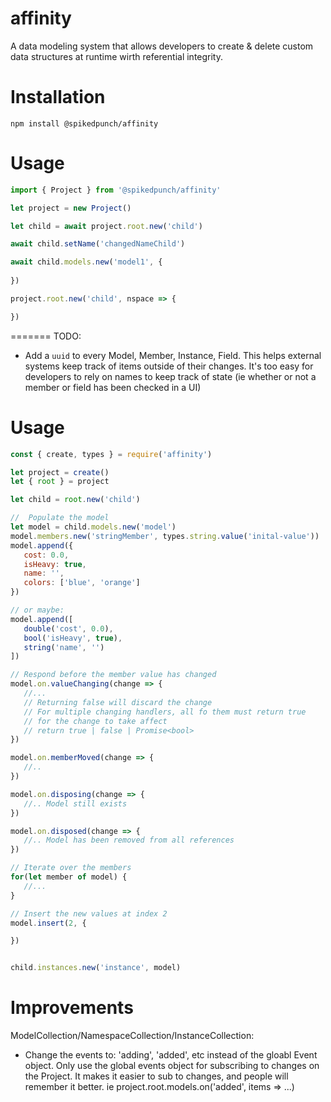 # affinity

A data modeling system that allows developers to create & delete custom data structures at runtime wirth referential integrity.

# Installation

`npm install @spikedpunch/affinity`

# Usage

```js
import { Project } from '@spikedpunch/affinity'

let project = new Project()

let child = await project.root.new('child')

await child.setName('changedNameChild')

await child.models.new('model1', {
   
})

project.root.new('child', nspace => {

})

```



=======
TODO:
- Add a `uuid` to every Model, Member, Instance, Field. This helps external systems keep track of items outside of their changes. It's too easy for developers to rely on names to keep track of state (ie whether or not a member or field has been checked in a UI)

# Usage

```js
const { create, types } = require('affinity')

let project = create()
let { root } = project

let child = root.new('child')

//  Populate the model
let model = child.models.new('model')
model.members.new('stringMember', types.string.value('inital-value'))
model.append({
   cost: 0.0,
   isHeavy: true,
   name: '',
   colors: ['blue', 'orange']
})

// or maybe:
model.append([
   double('cost', 0.0),
   bool('isHeavy', true),
   string('name', '')
])

// Respond before the member value has changed
model.on.valueChanging(change => {
   //...
   // Returning false will discard the change
   // For multiple changing handlers, all fo them must return true
   // for the change to take affect
   // return true | false | Promise<bool>
})

model.on.memberMoved(change => {
   //..
})

model.on.disposing(change => {
   //.. Model still exists
})

model.on.disposed(change => {
   //.. Model has been removed from all references
})

// Iterate over the members
for(let member of model) {
   //...
}

// Insert the new values at index 2
model.insert(2, {

})


child.instances.new('instance', model)
```

# Improvements

ModelCollection/NamespaceCollection/InstanceCollection:
  - Change the events to: 'adding', 'added', etc instead of the gloabl Event object.
    Only use the global events object for subscribing to changes on the Project.
    It makes it easier to sub to changes, and people will remember it better. ie
      project.root.models.on('added', items => ...)